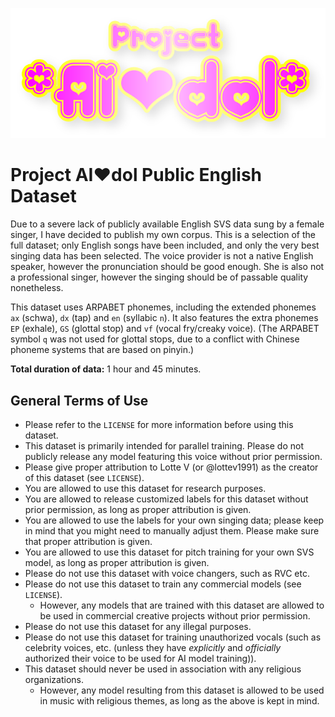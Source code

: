![Project AI❤dol logo](logo_aidol.png) 
# Project AI❤dol Public English Dataset

Due to a severe lack of publicly available English SVS data sung by a female singer, I have decided to publish my own corpus.
This is a selection of the full dataset; only English songs have been included, and only the very best singing data has been selected.
The voice provider is not a native English speaker, however the pronunciation should be good enough.
She is also not a professional singer, however the singing should be of passable quality nonetheless.

This dataset uses ARPABET phonemes, including the extended phonemes `ax` (schwa), `dx` (tap) and `en` (syllabic `n`).
It also features the extra phonemes `EP` (exhale), `GS` (glottal stop) and `vf` (vocal fry/creaky voice).
(The ARPABET symbol `q` was not used for glottal stops, due to a conflict with Chinese phoneme systems that are based on pinyin.)

**Total duration of data:** 1 hour and 45 minutes.

## General Terms of Use
- Please refer to the ``LICENSE`` for more information before using this dataset.
- This dataset is primarily intended for parallel training. Please do not publicly release any model featuring this voice without prior permission.
- Please give proper attribution to Lotte V (or @lottev1991) as the creator of this dataset (see ``LICENSE``).
- You are allowed to use this dataset for research purposes.
- You are allowed to release customized labels for this dataset without prior permission, as long as proper attribution is given.
- You are allowed to use the labels for your own singing data; please keep in mind that you might need to manually adjust them. Please make sure that proper attribution is given.
- You are allowed to use this dataset for pitch training for your own SVS model, as long as proper attribution is given.
- Please do not use this dataset with voice changers, such as RVC etc.
- Please do not use this dataset to train any commercial models (see ``LICENSE``).
    - However, any models that are trained with this dataset are allowed to be used in commercial creative projects without prior permission.
- Please do not use this dataset for any illegal purposes.
- Please do not use this dataset for training unauthorized vocals (such as celebrity voices, etc. (unless they have *explicitly* and *officially* authorized their voice to be used for AI model training)).
- This dataset should never be used in association with any religious organizations.
    - However, any model resulting from this dataset is allowed to be used in music with religious themes, as long as the above is kept in mind.